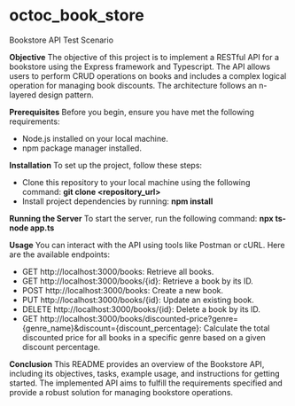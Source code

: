 # octoc_book_store
Bookstore API Test Scenario

**Objective**
The objective of this project is to implement a RESTful API for a bookstore using the Express framework and Typescript. The API allows users to perform CRUD operations on books and includes a complex logical operation for managing book discounts. The architecture follows an n-layered design pattern.

**Prerequisites**
Before you begin, ensure you have met the following requirements:
- Node.js installed on your local machine.
- npm package manager installed.

**Installation**
To set up the project, follow these steps:
- Clone this repository to your local machine using the following command: **git clone <repository_url>**
- Install project dependencies by running: **npm install**

**Running the Server**
To start the server, run the following command: **npx ts-node app.ts**

**Usage**
You can interact with the API using tools like Postman or cURL. Here are the available endpoints:
- GET http://localhost:3000/books: Retrieve all books.
- GET http://localhost:3000/books/{id}: Retrieve a book by its ID.
- POST http://localhost:3000/books: Create a new book.
- PUT http://localhost:3000/books/{id}: Update an existing book.
- DELETE http://localhost:3000/books/{id}: Delete a book by its ID.
- GET http://localhost:3000/books/discounted-price?genre={genre_name}&discount={discount_percentage}: Calculate the total discounted price for all books in a specific genre based on a given discount percentage.

**Conclusion**
This README provides an overview of the Bookstore API, including its objectives, tasks, example usage, and instructions for getting started. The implemented API aims to fulfill the requirements specified and provide a robust solution for managing bookstore operations.
